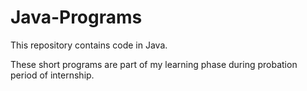 # Java-Programs
This repository contains code in Java. 

These short programs are part of my learning phase during probation period of internship.


